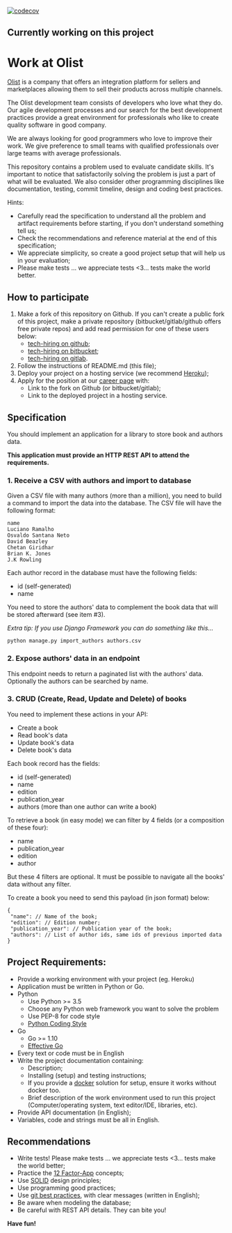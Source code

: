 [![codecov](https://codecov.io/gh/fczanetti/work-at-olist/graph/badge.svg?token=FW6xWklGdj)](https://codecov.io/gh/fczanetti/work-at-olist)

## Currently working on this project


# Work at Olist

[Olist](https://olist.com/) is a company that offers an integration platform for sellers and marketplaces allowing them to sell their products across multiple channels.

The Olist development team consists of developers who love what they do. Our agile development processes and our search for the best development practices provide a great environment for professionals who like to create quality software in good company.

We are always looking for good programmers who love to improve their work. We give preference to small teams with qualified professionals over large teams with average professionals.

This repository contains a problem used to evaluate candidate skills. It's important to notice that satisfactorily solving the problem is just a part of what will be evaluated. We also consider other programming disciplines like documentation, testing, commit timeline, design and coding best practices.

Hints:

* Carefully read the specification to understand all the problem and artifact requirements before starting, if you don't understand something tell us;
* Check the recommendations and reference material at the end of this specification;
* We appreciate simplicity, so create a good project setup that will help us in your evaluation;
* Please make tests ... we appreciate tests <3... tests make the world better.

## How to participate

1. Make a fork of this repository on Github. If you can't create a public fork of this project, make a private repository (bitbucket/gitlab/github offers free private repos) and add read permission for one of these users below:
    * [tech-hiring on github](https://github.com/tech-hiring);
    * [tech-hiring on bitbucket](https://bitbucket.org/tech-hiring);
    * [tech-hiring on gitlab](https://gitlab.com/tech-hiring).
2. Follow the instructions of README.md (this file);
3. Deploy your project on a hosting service (we recommend [Heroku](https://heroku.com));
4. Apply for the position at our [career page](https://olist.gupy.io/) with:
    * Link to the fork on Github (or bitbucket/gitlab);
    * Link to the deployed project in a hosting service.

## Specification

You should implement an application for a library to store book and authors data.

**This application must provide an HTTP REST API to attend the requirements.**

### 1. Receive a CSV with authors and import to database

Given a CSV file with many authors (more than a million), you need to build a command to import the data into the database. The CSV file will have the following format:

```
name
Luciano Ramalho
Osvaldo Santana Neto
David Beazley
Chetan Giridhar
Brian K. Jones
J.K Rowling
```

Each author record in the database must have the following fields:

* id (self-generated)
* name

You need to store the authors' data to complement the book data that will be stored afterward (see item #3).

_Extra tip: If you use Django Framework you can do something like this..._

```
python manage.py import_authors authors.csv
```

### 2. Expose authors' data in an endpoint

This endpoint needs to return a paginated list with the authors' data. Optionally the authors can be searched by name.

### 3. CRUD (Create, Read, Update and Delete) of books

You need to implement these actions in your API:

* Create a book
* Read book's data
* Update book's data
* Delete book's data

Each book record has the fields:

* id (self-generated)
* name
* edition
* publication_year
* authors (more than one author can write a book)

To retrieve a book (in easy mode) we can filter by 4 fields (or a composition of these four):

* name
* publication_year
* edition
* author

But these 4 filters are optional. It must be possible to navigate all the books' data without any filter.

To create a book you need to send this payload (in json format) below:

```
{
 "name": // Name of the book;
 "edition": // Edition number;
 "publication_year": // Publication year of the book;
 "authors": // List of author ids, same ids of previous imported data
}
```

## Project Requirements:

* Provide a working environment with your project (eg. Heroku)
* Application must be written in Python or Go.
* Python
    * Use Python >= 3.5
    * Choose any Python web framework you want to solve the problem
    * Use PEP-8 for code style
    * [Python Coding Style](http://docs.python-guide.org/en/latest/writing/style/)
* Go
    * Go >= 1.10
    * [Effective Go](https://golang.org/doc/effective_go.html)
* Every text or code must be in English
* Write the project documentation containing:
    * Description;
    * Installing (setup) and testing instructions;
    * If you provide a [docker](https://www.docker.com/) solution for setup, ensure it works without docker too.
    * Brief description of the work environment used to run this project (Computer/operating system, text editor/IDE, libraries, etc).
* Provide API documentation (in English);
* Variables, code and strings must be all in English.

## Recommendations

* Write tests! Please make tests ... we appreciate tests <3... tests make the world better;
* Practice the [12 Factor-App](http://12factor.net) concepts;
* Use [SOLID](https://en.wikipedia.org/wiki/SOLID_(object-oriented_design)) design principles;
* Use programming good practices;
* Use [git best practices](https://www.git-tower.com/learn/git/ebook/en/command-line/appendix/best-practices), with clear messages (written in English);
* Be aware when modeling the database;
* Be careful with REST API details. They can bite you!

**Have fun!**
